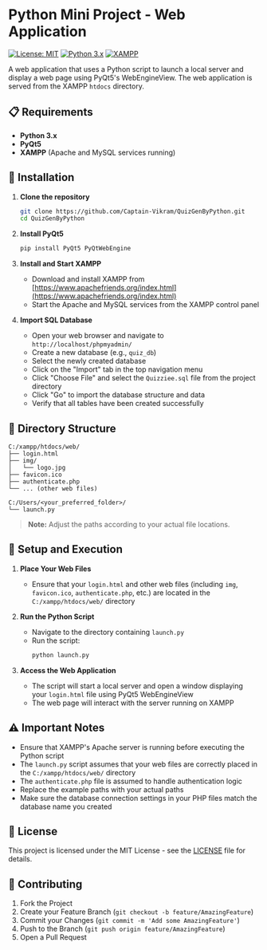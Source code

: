 # Python Mini Project - Web Application
[![License: MIT](https://img.shields.io/badge/License-MIT-yellow.svg)](https://opensource.org/licenses/MIT)
[![Python 3.x](https://img.shields.io/badge/python-3.x-blue.svg)](https://www.python.org/downloads/)
[![XAMPP](https://img.shields.io/badge/XAMPP-8.0+-orange.svg)](https://www.apachefriends.org/)

A web application that uses a Python script to launch a local server and display a web page using PyQt5's WebEngineView. The web application is served from the XAMPP `htdocs` directory.

## 📋 Requirements

- **Python 3.x**
- **PyQt5**
- **XAMPP** (Apache and MySQL services running)

## 🚀 Installation

1. **Clone the repository**
   ```sh
   git clone https://github.com/Captain-Vikram/QuizGenByPython.git
   cd QuizGenByPython
   ```

2. **Install PyQt5**
   ```sh
   pip install PyQt5 PyQtWebEngine
   ```

3. **Install and Start XAMPP**
   - Download and install XAMPP from [https://www.apachefriends.org/index.html](https://www.apachefriends.org/index.html)
   - Start the Apache and MySQL services from the XAMPP control panel

4. **Import SQL Database**
   - Open your web browser and navigate to `http://localhost/phpmyadmin/`
   - Create a new database (e.g., `quiz_db`)
   - Select the newly created database
   - Click on the "Import" tab in the top navigation menu
   - Click "Choose File" and select the `Quizziee.sql` file from the project directory
   - Click "Go" to import the database structure and data
   - Verify that all tables have been created successfully

## 📂 Directory Structure

```
C:/xampp/htdocs/web/
├── login.html
├── img/
│   └── logo.jpg
├── favicon.ico
├── authenticate.php
└── ... (other web files)

C:/Users/<your_preferred_folder>/
└── launch.py
```

> **Note:** Adjust the paths according to your actual file locations.

## 🔧 Setup and Execution

1. **Place Your Web Files**
   - Ensure that your `login.html` and other web files (including `img`, `favicon.ico`, `authenticate.php`, etc.) are located in the `C:/xampp/htdocs/web/` directory

2. **Run the Python Script**
   - Navigate to the directory containing `launch.py`
   - Run the script:
     ```sh
     python launch.py
     ```

3. **Access the Web Application**
   - The script will start a local server and open a window displaying your `login.html` file using PyQt5 WebEngineView
   - The web page will interact with the server running on XAMPP

## ⚠️ Important Notes

- Ensure that XAMPP's Apache server is running before executing the Python script
- The `launch.py` script assumes that your web files are correctly placed in the `C:/xampp/htdocs/web/` directory
- The `authenticate.php` file is assumed to handle authentication logic
- Replace the example paths with your actual paths
- Make sure the database connection settings in your PHP files match the database name you created

## 📝 License

This project is licensed under the MIT License - see the [LICENSE](LICENSE) file for details.

## 🤝 Contributing

1. Fork the Project
2. Create your Feature Branch (`git checkout -b feature/AmazingFeature`)
3. Commit your Changes (`git commit -m 'Add some AmazingFeature'`)
4. Push to the Branch (`git push origin feature/AmazingFeature`)
5. Open a Pull Request
